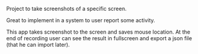 Project to take screenshots of a specific screen.

Great to implement in a system to user report some activity.

This app takes screenshot to the screen and saves mouse location. At the end of recording user can see the result in fullscreen and export a json file (that he can import later).
